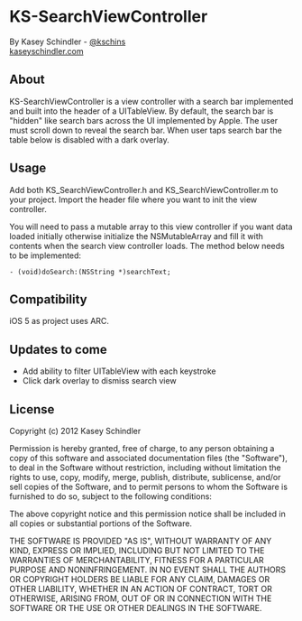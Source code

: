 KS-SearchViewController
======================

By Kasey Schindler - [@kschins](http://twitter.com/kschins)  
[kaseyschindler.com](http://kaseyschindler.com)

About
-----
KS-SearchViewController is a view controller with a search bar implemented and built into the header of a UITableView. By default, the search bar is "hidden" like search bars across the UI implemented by Apple. The user must scroll down to reveal the search bar. When user taps search bar the table below is disabled with a dark overlay. 

Usage
-----
Add both KS_SearchViewController.h and KS_SearchViewController.m to your project. Import the header file where you want to init the view controller. 

You will need to pass a mutable array to this view controller if you want data loaded initially otherwise initialize the NSMutableArray and fill it with contents when the search view controller loads. The method below needs to be implemented:  

	- (void)doSearch:(NSString *)searchText;

Compatibility
-------------
iOS 5 as project uses ARC.

Updates to come
---------------
* Add ability to filter UITableView with each keystroke
* Click dark overlay to dismiss search view

License
-------
Copyright (c) 2012 Kasey Schindler

Permission is hereby granted, free of charge, to any person obtaining a copy of this software and associated documentation files (the "Software"), to deal in the Software without restriction, including without limitation the rights to use, copy, modify, merge, publish, distribute, sublicense, and/or sell copies of the Software, and to permit persons to whom the Software is furnished to do so, subject to the following conditions:

The above copyright notice and this permission notice shall be included in all copies or substantial portions of the Software.

THE SOFTWARE IS PROVIDED "AS IS", WITHOUT WARRANTY OF ANY KIND, EXPRESS OR IMPLIED, INCLUDING BUT NOT LIMITED TO THE WARRANTIES OF MERCHANTABILITY, FITNESS FOR A PARTICULAR PURPOSE AND NONINFRINGEMENT. IN NO EVENT SHALL THE AUTHORS OR COPYRIGHT HOLDERS BE LIABLE FOR ANY CLAIM, DAMAGES OR OTHER LIABILITY, WHETHER IN AN ACTION OF CONTRACT, TORT OR OTHERWISE, ARISING FROM, OUT OF OR IN CONNECTION WITH THE SOFTWARE OR THE USE OR OTHER DEALINGS IN THE SOFTWARE.

